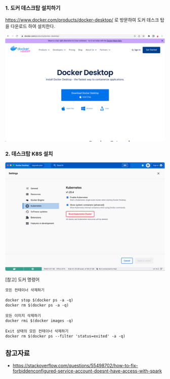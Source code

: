 
### 1. 도커 데스크탑 설치하기 ###

https://www.docker.com/products/docker-desktop/ 로 방문하여 도커 데스크 탑을 다운로드 하여 설치한다.

![](https://github.com/gnosia93/spark-on-eks/blob/main/images/docker-desktop-install.png)


### 2. 데스크탑 K8S 설치 ###

![](https://github.com/gnosia93/spark-on-eks/blob/main/images/docker-desktop-k8s.png)


[참고] 도커 명령어 
```
모든 컨테이너 삭제하기

docker stop $(docker ps -a -q)
docker rm $(docker ps -a -q)

모든 이미지 삭제하기
docker rmi $(docker images -q)

Exit 상태의 모든 컨테이너 삭제하기
docker rm $(docker ps --filter 'status=exited' -a -q)
```




## 참고자료 ##

* https://stackoverflow.com/questions/55498702/how-to-fix-forbiddenconfigured-service-account-doesnt-have-access-with-spark
